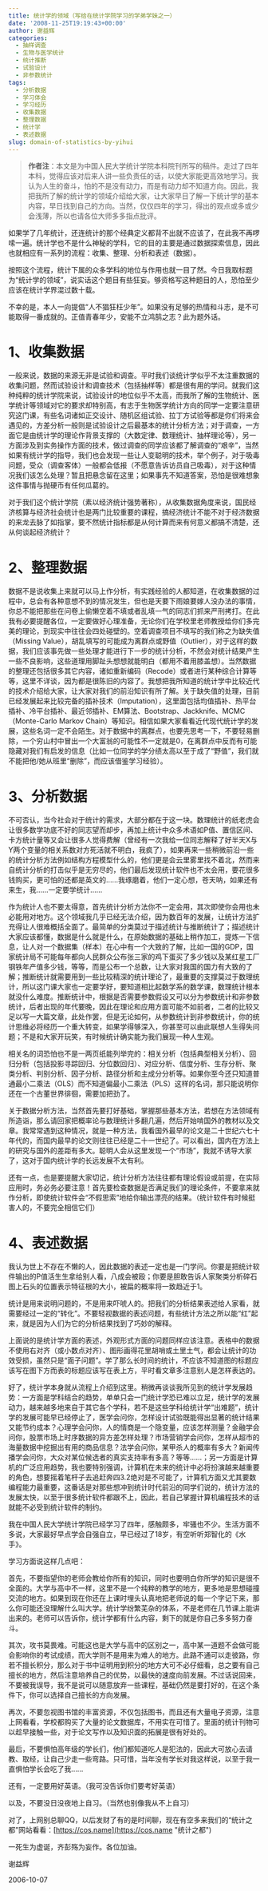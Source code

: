 ```yaml
---
title: 统计学的领域（写给在统计学院学习的学弟学妹之一）
date: '2008-11-25T19:19:43+00:00'
author: 谢益辉
categories:
  - 抽样调查
  - 生物与医学统计
  - 统计推断
  - 试验设计
  - 非参数统计
tags:
  - 分析数据
  - 学习体会
  - 学习经历
  - 收集数据
  - 整理数据
  - 统计学
  - 表述数据
slug: domain-of-statistics-by-yihui
---
```


> **作者注**：本文是为中国人民大学统计学院本科院刊所写的稿件。走过了四年本科，觉得应该对后来人讲一些负责任的话，以使大家能更高效地学习。我认为人生的奋斗，怕的不是没有动力，而是有动力却不知道方向。因此，我把我所了解的统计学的领域介绍给大家，让大家早日了解一下统计学的基本内容，早日找到自己的方向。当然，仅仅四年的学习，得出的观点或多或少会浅薄，所以也请各位大师多多指点批评。<!--more-->

如果学了几年统计，还连统计的那个经典定义都背不出就不应该了，在此我不再啰嗦一遍。统计学也不是什么神秘的学科，它的目的主要是通过数据探索信息，因此也就相应有一系列的流程：收集、整理、分析和表述（数据）。

按照这个流程，统计下属的众多学科的地位与作用也就一目了然。今日我取标题为“统计学的领域”，说实话这个题目有些狂妄。够资格写这种题目的人，恐怕至少应该在统计学界混过数十载。

不幸的是，本人一向提倡“人不猖狂枉少年”。如果没有足够的热情和斗志，是不可能取得一番成就的。正值青春年少，安能不立鸿鹄之志？此为题外话。

# 1、收集数据

一般来说，数据的来源无非是试验和调查。平时我们谈统计学似乎不太注重数据的收集问题，然而试验设计和调查技术（包括抽样等）都是很有用的学问。就我们这种纯粹的统计学院来说，试验设计的地位似乎不太高，而我所了解的生物统计、医学统计等领域对它的要求却特别高，有志于生物医学统计方向的同学一定要注意研究这门课，有些名词诸如正交设计、随机区组试验、拉丁方试验等都是你们将来会遇见的，方差分析一般则是试验设计之后最基本的统计分析方法；对于调查，一方面它是由统计学的理论作背景支撑的（大数定律、数理统计、抽样理论等），另一方面涉及到实务操作方面的技术，做过调查的同学应该都了解调查的“艰辛”，当然如果有统计学的指导，我们也会发现一些让人变聪明的技术，举个例子，对于吸毒问题，受众（调查客体）一般都会低报（不愿意告诉访员自己吸毒），对于这种情况我们该怎么处理？暂且把悬念留在这里；如果事先不知道答案，恐怕是很难想象这件事情与抛硬币有任何瓜葛的。

对于我们这个统计学院（素以经济统计强势著称），从收集数据角度来说，国民经济核算与经济社会统计也是两门比较重要的课程，搞经济统计不能不对于经济数据的来龙去脉了如指掌，要不然统计指标都是从何计算而来有何意义都搞不清楚，还从何谈起经济统计？

# 2、整理数据

数据不是说收集上来就可以马上作分析，有实践经验的人都知道，在收集数据的过程中，总会有各种意想不到的情况发生，但也是天要下雨娘要嫁人没办法的事情，你总不能把那些在问卷上偷懒空着不填或者乱填一气的同志们抓来严刑拷打。在此我有必要提醒各位，一定要做好心理准备，无论你们在学校里老师教授给你们多完美的理论，到现实中往往会四处碰壁的。空着调查项目不填写的我们称之为缺失值（Missing Value），胡乱填写的可能成为离群点或野值（Outlier），对于这样的数据，我们应该事先做一些处理才能进行下一步的统计分析，不然会对统计结果产生一些不良影响，这些道理用脚趾头想想就能明白（都用不着用膝盖想）。当然数据的整理还包括很多其它内容，诸如重新编码（Recode）或者进行某种综合计算等等，这里不详谈，因为都是很陈旧的内容了。我想把我所知道的统计学中比较近代的技术介绍给大家，让大家对我们的前沿知识有所了解。关于缺失值的处理，目前已经发展起来比较完备的插补技术（Imputation），这里面包括均值插补、热平台插补、冷平台插补、最近邻插补、EM算法、Bootstrap、Jackknife、MCMC（Monte-Carlo Markov Chain）等知识。相信如果大家看看近代现代统计学的发展，这些名词一定不会陌生。对于数据中的离群点，也要先思考一下，不要轻易删除，一个穷山村中冒出一个大富翁的可能性不一定就是0，在离群点中反而有可能隐藏对我们有启发的信息（比如一位同学的学分绩太高以至于成了“野值”，我们就不能把他/她从班里“删除”，而应该借鉴学习经验）。

# 3、分析数据

不可否认，当今社会对于统计的需求，大部分都在于这一块。数理统计的纸老虎会让很多数学功底不好的同志望而却步，再加上统计中众多术语如P值、置信区间、卡方统计量等又会让很多人觉得费解（曾经有一次我给一位同志解释了好半天X与Y两个变量的相关系数对方死活就不明白，我疯了），如果再来一些稍微前沿一些的统计分析方法例如结构方程模型什么的，他们更是会云里雾里找不着北，然而来自统计分析的打击似乎是无穷尽的，他们最后发现统计软件也不太会用，要花很多钱购买，更可怕的还都是英文的……我琢磨着，他们一定心想，苍天呐，如果还有来生，我……一定要学统计……

作为统计人也不要太得意，首先统计分析方法你不一定会用，其次即使你会用也未必能用对地方。这个领域我几乎已经无法介绍，因为数百年的发展，让统计方法扩充得让人很难概括全面了。最简单的分类莫过于描述统计与推断统计了；描述统计大家应该都懂，数据是什么就是什么，在原始数据的基础上稍作加工，提炼一下信息，让人对一个数据集（样本）在心中有一个大致的了解，比如一国的GDP，国家统计局不可能每年都向人民群众公布张三家的鸡下蛋买了多少钱以及某红星工厂钢铁年产值多少钱，等等，而是公布一个总数，让大家对我国的国力有大致的了解；推断统计就需要用到一些比较精深的统计理论了，最重要的支撑莫过于数理统计，所以这门课大家也一定要学好，要知道相比起数学系的数学课，数理统计根本就没什么难度。推断统计中，根据是否需要参数假设又可以分为参数统计和非参数统计，后者出现的年代要晚，因此在理论和应用方面可能不如前者，二者的比较又足以写一大篇文章，此处作罢，但是无论如何，从参数统计到非参数统计，你的统计思维必将经历一个重大转变，如果学得够深入，你甚至可以由此联想人生得失问题；不是和大家开玩笑，有时候统计确实能为我们展现一种人生观。

相关名的词恐怕也不是一两页纸能列举完的：相关分析（包括典型相关分析）、回归分析（包括投影寻踪回归、分位数回归）、对应分析、信度分析、生存分析、聚类分析、判别分析、因子分析、路径分析和主成分分析等。如果你至今还只知道普通最小二乘法（OLS）而不知道偏最小二乘法（PLS）这样的名词，那只能说明你还在一个古董世界徘徊，需要加把劲了。

关于数据分析方法，当然首先要打好基础，掌握那些基本方法，若想在方法领域有所造诣，那么请回家把概率论与数理统计多翻几遍，然后开始啃国外的教材以及文章。我常常遇到这种情况，就是一种方法，我看国外最早的论文是二十世纪六七十年代的，而国内最早的论文则往往已经是二十一世纪了。可以看出，国内在方法上的研究与国外的差距有多大。聪明人会从这里发现一个“市场”，我就不诱导大家了，这对于国内统计学的长远发展不太有利。

还有一点，也是要提醒大家切记，统计分析方法往往都有理论假设或前提，在实际应用时，务必务必要注意！首先要检查数据是否满足我们的理论条件，不要拿来就作分析，即使统计软件会“不假思索”地给你输出漂亮的结果。（统计软件有时候挺害人的，不要完全相信它们）

# 4、表述数据

我认为世上不存在不懒的人，因此数据的表述一定也是一门学问。你要是把统计软件输出的P值活生生拿给别人看，八成会被殴；你要是胆敢告诉人家聚类分析碎石图上石头的位置表示特征根的大小，被扁的概率将一致趋近于1。

统计是用来说明问题的，不是用来吓唬人的。把我们的分析结果表述给人家看，就需要经过一定的“转化”。不要轻视数据的表述问题，有些统计方法之所以能“红”起来，就是因为人们为它的分析结果找到了巧妙的解释。

上面说的是统计学方面的表述，外观形式方面的问题同样应该注意。表格中的数据不使用右对齐（或小数点对齐）、图形画得花里胡哨或土里土气，都会让统计的功效受损，虽然只是“面子问题”。学了那么长时间的统计，不应该不知道图的标题应该写在图下方而表的标题应该写在表上方，平时看文章多注意别人是怎样表达的。

好了，统计学本身就从流程上介绍到这里。稍微再谈谈我所见到的统计学发展趋势：一方面是学科结合的趋势，单单只会一门统计学恐已难以立足，统计学的发展动力，越来越多地来自于其它各个学科，若不是这些学科给统计学“出难题”，统计学的发展可能早已经停止了，医学会问你，怎样设计试验既能得出显著的统计结果又能节约成本？心理学会问你，人的情商是一个隐变量，应该怎样测量？金融学会问你，股票市场上时序数据的异方差怎样处理？市场营销学会问你，怎样从超市的海量数据中挖掘出有用的商品信息？法学会问你，某甲杀人的概率有多大？新闻传播学会问你，大众对某位候选者的真实支持率有多高？等等……；另一方面是计算机的广泛应用趋势，我也要特别强调，计算机在未来的统计中必将扮演越来越重要的角色，想要摇着笔杆子去追赶奔四3.2绝对是不可能了，计算机方面又尤其要数编程能力最重要，这番话是对那些想冲到统计时代前沿的同学们说的，统计方法的发展太快，以至于很多统计软件都跟不上，因此，若自己掌握计算机编程技术的话就能不必受到统计软件的制约。

我在中国人民大学统计学院已经学习了四年，感触颇多，牢骚也不少。生活方面不多说，大家最好早点学会自强自立，早已经过了18岁，有空听听郑智化的《水手》。

学习方面说这样几点吧：

首先，不要指望你的老师会教给你所有的知识，同时也要明白你所学的知识是很不全面的。大学与高中不一样，这里不是一个纯粹的教学的地方，更多地是思想碰撞交流的地方。如果到现在你还在上课时埋头认真地把老师说的每一个字记下来，那么你可能还没理解什么叫大学。统计学纷繁芜杂的体系，不是老师在几节课上能讲出来的。老师可以告诉你，统计学都有什么内容，剩下的就是你自己多多努力奋斗。

其次，攻书莫畏难。可能这也是大学与高中的区别之一，高中某一道题不会做可能会影响你的考试成绩，而大学则不是用来为难人的地方。此路不通可以走彼路，你若不擅长积分，那么对于书中证明用到积分的地方大可不必仔细看，总之要有自己擅长的地方，然后注意培养自己的优势，以最快的速度向前发展。不过话说回来，不要被我误导，我不是说可以随意放弃一些课程，基础仍然是要打好的，在这个条件下，你可以选择自己擅长的方向发展。

再次，不要忽视图书馆的丰富资源，不仅包括图书，而且还有大量电子资源，注意上网看看，学校都购买了大量的论文数据库，不用实在可惜了。里面的统计刊物可以趁早接触一些，对于论文写作以及知识面的拓展是很有好处的。

最后，不要惧怕高年级的学长们，他们都知道吃人是犯法的，因此大可放心去请教、取经，让自己少走一些弯路。只可惜，当年没有学长对我这样说，以至于我一直惧怕学长会吃了我……

还有，一定要用好英语。（我可没告诉你们要考好英语）

以及，不要没日没夜地上自习。（当然也别像我从不上自习）

对了，上网别总聊QQ，以后发财了有的是时间聊，现在有空多来我们的“统计之都”网站看看：[https://cos.name](https://cos.name "统计之都")

一死生为虚诞，齐彭殇为妄作。各位加油。

谢益辉

2006-10-07
